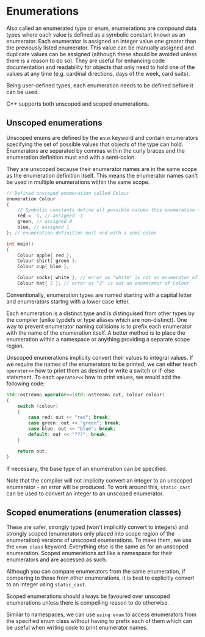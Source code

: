 # Enumerations

Also called an enumerated type or enum, enumerations are compound data types where each value is defined as a symbolic constant known as an enumerator.
Each enumerator is assigned an integer value one greater than the previously listed enumerator.
This value can be manually assigned and duplicate values can be assigned (although these should be avoided unless there is a reason to do so).
They are useful for enhancing code documentation and readability for objects that only need to hold one of the values at any time (e.g. cardinal directions, days of the week, card suits).

Being user-defined types, each enumeration needs to be defined before it can be used.

C++ supports both unscoped and scoped enumerations.

## Unscoped enumerations

Unscoped enums are defined by the `enum` keyword and contain enumerators specifying the set of possible values that objects of the type can hold.
Enumerators are separated by commas within the curly braces and the enumeration definition must end with a semi-colon.

They are unscoped because their enumerator names are in the same scope as the enumeration definition itself.
This means the enumerator names can't be used in multiple enumerations within the same scope.

```cpp
// Defined unscoped enumeration called Colour
enumeration Colour
{
    // Symbolic constants define all possible values this enumeration can hold
    red = -1, // assigned -1
    green, // assigned 0
    blue, // assigned 1
}; // enumeration definition must end with a semi-colon

int main()
{
    Colour apple{ red };
    Colour shirt{ green };
    Colour cup{ blue };

    Colour socks{ white }; // error as "white" is not an enumerator of Colour
    Colour hat{ 2 }; // error as "2" is not an enumerator of Colour
```

Conventionally, enumeration types are named starting with a capital letter and enumerators startng with a lower case letter.

Each enumeration is a distinct type and is distinguised from other types by the compiler (unlke typdefs or type aliases which are non-distinct).
One way to prevent enumerator naming collisions is to prefix each enumerator with the name of the enumeration itself.
A better method is to place the enumeration within a namespace or anything providing a separate scope region.

Unscoped enumerations implicity convert their values to integral values.
If we require the names of the enumerators to be printed, we can either teach `operator<<` how to print them as desired or write a switch or if-else statement.
To each `operator<<` how to print values, we would add the following code:

```cpp
std::ostream& operator<<(std::ostream& out, Colour colour)
{
    switch (colour)
    {
        case red: out << "red"; break;
        case green: out << "green"; break;
        case blue: out << "blue"; break;
        default: out << "???"; break;
    }

    return out;
}
```

If necessary, the base type of an enumeration can be specified.

Note that the compiler will not implicity convert an integer to an unscoped enumerator - an error will be produced.
To work around this, `static_cast` can be used to convert an integer to an unscoped enumerator.

## Scoped enumerations (enumeration classes)

These are safer, strongly typed (won't implicitly convert to integers) and strongly scoped (enumerators only placed into scope region of the enumeration) versions of unscoped enumerations.
To make them, we use the `enum class` keyword.
Everything else is the same as for an unscoped enumeration.
Scoped enumerations act like a namespace for their enumerators and are accessed as such.

Although you can compare enumerators from the same enumeration, if comparing to those from other enumerations, it is best to explicitly convert to an integer using `static_cast`.

Scoped enumerations should always be favoured over unscoped enumerations unless there is compelling reason to do otherwise.

Similar to namespaces, we can use `using enum` to access enumerators from the specified enum class without having to prefix each of them which can be useful when writing code to print enumerator names.

